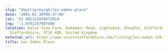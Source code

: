 ```yaml
---
slug: "daytrip/eu/gb/les-oakes-place"
date: '2001-01-30T04:37:00'
lat: '52.991112910472914'
lng: '-1.9701357907486'
location: Hales View Farm, Oakamoor Road, Lightwood, Cheadle, Staffordshire Moorlands,
  Staffordshire, ST10 4QR, United Kingdom
external_url: https://www.visitstaffordshire.com/listing/les-oakes-%26-sons-architectural-reclamation-yard/234419101/
title: Les Oakes Place
---
```



